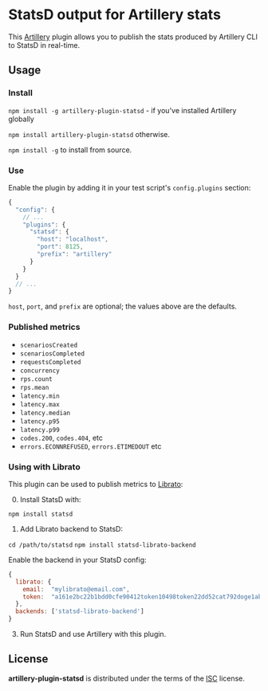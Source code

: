 # StatsD output for Artillery stats

This [Artillery](https://artillery.io/) plugin allows you to publish the
stats produced by Artillery CLI to StatsD in real-time.

## Usage

### Install

`npm install -g artillery-plugin-statsd` - if you've installed Artillery globally

`npm install artillery-plugin-statsd` otherwise.

`npm install -g` to install from source.

### Use

Enable the plugin by adding it in your test script's `config.plugins` section:

```javascript
{
  "config": {
    // ...
    "plugins": {
      "statsd": {
        "host": "localhost",
        "port": 8125,
        "prefix": "artillery"
      }
    }
  }
  // ...
}
```

`host`, `port`, and `prefix` are optional; the values above are the defaults.

### Published metrics

- `scenariosCreated`
- `scenariosCompleted`
- `requestsCompleted`
- `concurrency`
- `rps.count`
- `rps.mean`
- `latency.min`
- `latency.max`
- `latency.median`
- `latency.p95`
- `latency.p99`
- `codes.200`, `codes.404`, etc
- `errors.ECONNREFUSED`, `errors.ETIMEDOUT` etc

### Using with Librato

This plugin can be used to publish metrics to [Librato](https://www.librato.com):

0. Install StatsD with:

  `npm install statsd`

1. Add Librato backend to StatsD:

  `cd /path/to/statsd`
  `npm install statsd-librato-backend`

  Enable the backend in your StatsD config:

  ```javascript
  {
    librato: {
      email:  "mylibrato@email.com",
      token:  "a161e2bc22b1bdd0cfe90412token10498token22dd52cat792doge1ab5a1d32"
    },
    backends: ['statsd-librato-backend']
  }
  ```

3. Run StatsD and use Artillery with this plugin.

## License

**artillery-plugin-statsd** is distributed under the terms of the
[ISC](http://en.wikipedia.org/wiki/ISC_license) license.
